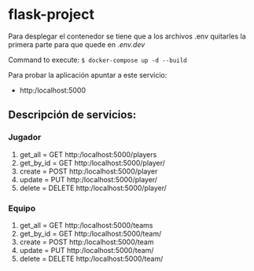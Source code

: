 # flask-project

Para desplegar el contenedor se tiene que a los archivos .env quitarles la primera parte para que quede en 
  *.env.dev*
  
Command to execute:
  ```$ docker-compose up -d --build ```
  
Para probar la aplicación apuntar a este servicio:
  - http:/localhost:5000

## Descripción de servicios:

### Jugador

1. get_all = GET  http:/localhost:5000/players
1. get_by_id = GET http:/localhost:5000/player/<id>
1. create = POST http:/localhost:5000/player
1. update = PUT http:/localhost:5000/player/<id>
1. delete = DELETE http:/localhost:5000/player/<id>

### Equipo
  
1. get_all = GET  http:/localhost:5000/teams
1. get_by_id = GET http:/localhost:5000/team/<id>
1. create = POST http:/localhost:5000/team
1. update = PUT http:/localhost:5000/team/<id>
1. delete = DELETE http:/localhost:5000/team/<id>

